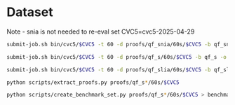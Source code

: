 # Dataset
Note - snia is not needed to re-eval
set CVC5=cvc5-2025-04-29
```sh
submit-job.sh bin/cvc5/$CVC5 -t 60 -d proofs/qf_snia/60s/$CVC5 -b qf_snia -o "--dump-proofs --proof-granularity=dsl-rewrite"

submit-job.sh bin/cvc5/$CVC5 -t 60 -d proofs/qf_s/60s/$CVC5 -b qf_s -o "--dump-proofs --proof-granularity=dsl-rewrite"

submit-job.sh bin/cvc5/$CVC5 -t 60 -d proofs/qf_slia/60s/$CVC5 -b qf_slia -o "--dump-proofs --proof-granularity=dsl-rewrite"
```

```sh
python scripts/extract_proofs.py proofs/qf_s*/60s/$CVC5
```

```sh
python scripts/create_benchmark_set.py proofs/qf_s*/60s/$CVC5 > benchmarks/benchmark_set_qf_60s_${CVC5}_re-eval
```
